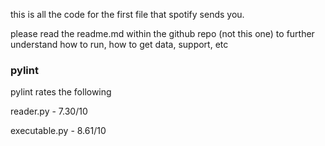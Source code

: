 this is all the code for the first file that spotify sends you. 

please read the readme.md within the github repo (not this one) to further understand how to run, how to get data, support, etc

### pylint
pylint rates the following

reader.py - 7.30/10

executable.py - 8.61/10
